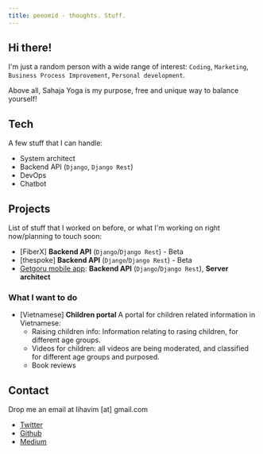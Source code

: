 ```yaml
---
title: peeomid - thoughts. Stuff.
---
```


## Hi there!

I'm just a random person with a wide range of interest:
`Coding`, `Marketing`, `Business Process Improvement`, `Personal development`.

Above all, Sahaja Yoga is my purpose, free and unique way to balance yourself!

## Tech

A few stuff that I can handle:
- System architect
- Backend API (`Django`, `Django Rest`)
- DevOps
- Chatbot


## Projects
List of stuff that I worked on before, or what I'm working on right now/planning to touch soon:

- [FiberX] **Backend API** (`Django`/`Django Rest`) - Beta
- [thespoke] **Backend API** (`Django`/`Django Rest`) - Beta
- [Getgoru mobile app](http://www.getgoru.com/): **Backend API** (`Django`/`Django Rest`), **Server architect**

### What I want to do
- [Vietnamese] **Children portal** A portal for children related information in Vietnamese:
	- Raising children info: Information relating to rasing children, for different age groups.
	- Videos for children: all videos are being moderated, and classified for different age groups and purposed.
	- Book reviews

## Contact
Drop me an email at lihavim [at] gmail.com

- [Twitter](https://twitter.com/peeomid)
- [Github](https://github.com/peeomid)
- [Medium](https://medium.com/@peeomid)
